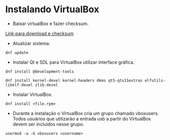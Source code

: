 # Instalando VirtualBox

* Baixar virtualBox e fazer checksum.

[Link para download e checksum](https://www.virtualbox.org/wiki/Linux_Downloads)

* Atualizar sistema.

`dnf update`

* Instalar Qt e SDL para VirtualBox utilizar interface gráfica.

```
dnf install @development-tools

dnf install kernel-devel kernel-headers dkms qt5-qtx11extras elfutils-libelf-devel zlib-devel
```

* Instalar VirtualBox.

`dnf install <file.rpm>`

* Durante a instalação o VirtualBox cria um grupo chamado vboxusers. Todos usuários que utilizarão a entrada usb a partir do VirtualBox devem ser incluídos nesse grupo.

`usermod -a -G vboxusers <username>`
